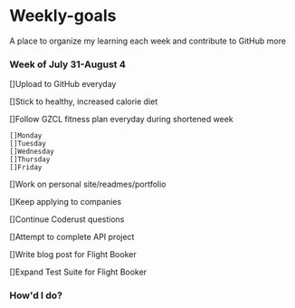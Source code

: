 # Weekly-goals
A place to organize my learning each week and contribute to GitHub more

### Week of July 31-August 4

[]Upload to GitHub everyday

[]Stick to healthy, increased calorie diet

[]Follow GZCL fitness plan everyday during shortened week

    []Monday
    []Tuesday
    []Wednesday
    []Thursday
    []Friday

[]Work on personal site/readmes/portfolio

[]Keep applying to companies

[]Continue Coderust questions

[]Attempt to complete API project

[]Write blog post for Flight Booker

[]Expand Test Suite for Flight Booker

### How'd I do?



